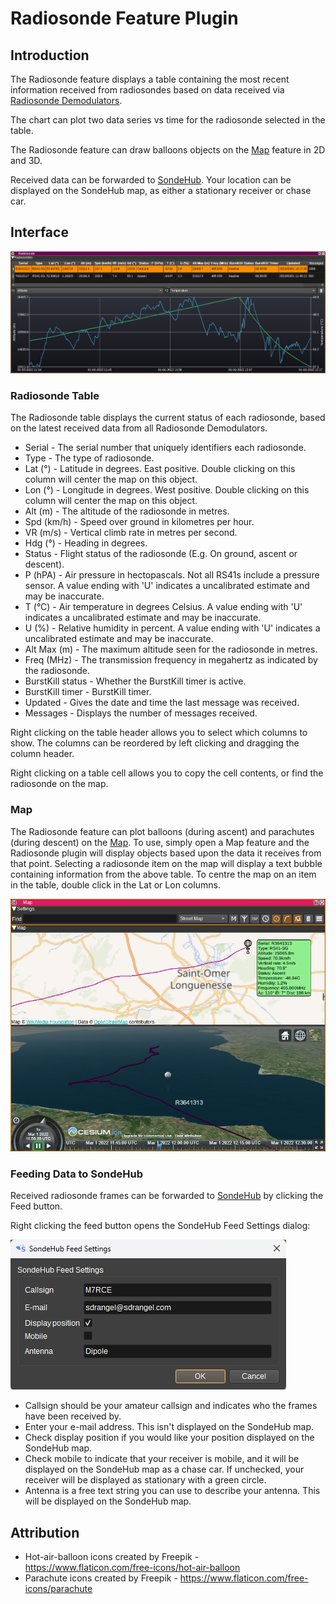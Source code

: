 ﻿<h1>Radiosonde Feature Plugin</h1>

<h2>Introduction</h2>

The Radiosonde feature displays a table containing the most recent information received from radiosondes
based on data received via [Radiosonde Demodulators](../../channelrx/demodradiosonde/readme.md).

The chart can plot two data series vs time for the radiosonde selected in the table.

The Radiosonde feature can draw balloons objects on the [Map](../../feature/map/readme.md) feature in 2D and 3D.

Received data can be forwarded to [SondeHub](https://sondehub.org/). Your location can be displayed on the SondeHub map, as either a stationary receiver or chase car.

<h2>Interface</h2>

![Radiosonde feature plugin GUI](../../../doc/img/Radiosonde_plugin.png)

<h3>Radiosonde Table</h3>

The Radiosonde table displays the current status of each radiosonde, based on the latest received data from all Radiosonde Demodulators.

* Serial - The serial number that uniquely identifiers each radiosonde.
* Type - The type of radiosonde.
* Lat (°) - Latitude in degrees. East positive. Double clicking on this column will center the map on this object.
* Lon (°) - Longitude in degrees. West positive. Double clicking on this column will center the map on this object.
* Alt (m) - The altitude of the radiosonde in metres.
* Spd (km/h) - Speed over ground in kilometres per hour.
* VR (m/s) - Vertical climb rate in metres per second.
* Hdg (°) - Heading in degrees.
* Status - Flight status of the radiosonde (E.g. On ground, ascent or descent).
* P (hPA) - Air pressure in hectopascals. Not all RS41s include a pressure sensor. A value ending with 'U' indicates a uncalibrated estimate and may be inaccurate.
* T (°C) - Air temperature in degrees Celsius.  A value ending with 'U' indicates a uncalibrated estimate and may be inaccurate.
* U (%) - Relative humidity in percent.  A value ending with 'U' indicates a uncalibrated estimate and may be inaccurate.
* Alt Max (m) - The maximum altitude seen for the radiosonde in metres.
* Freq (MHz) - The transmission frequency in megahertz as indicated by the radiosonde.
* BurstKill status - Whether the BurstKill timer is active.
* BurstKill timer - BurstKill timer.
* Updated - Gives the date and time the last message was received.
* Messages - Displays the number of messages received.

Right clicking on the table header allows you to select which columns to show. The columns can be reordered by left clicking and dragging the column header.

Right clicking on a table cell allows you to copy the cell contents, or find the radiosonde on the map.

<h3>Map</h3>

The Radiosonde feature can plot balloons (during ascent) and parachutes (during descent) on the [Map](../../feature/map/readme.md).
To use, simply open a Map feature and the Radiosonde plugin will display objects based upon the data it receives from that point.
Selecting a radiosonde item on the map will display a text bubble containing information from the above table.
To centre the map on an item in the table, double click in the Lat or Lon columns.

![Radiosonde on map](../../../doc/img/Radiosonde_plugin_map.png)

<h3>Feeding Data to SondeHub</h3>

Received radiosonde frames can be forwarded to [SondeHub](https://sondehub.org/) by clicking the Feed button.

Right clicking the feed button opens the SondeHub Feed Settings dialog:

![SondeHub settings dialog](../../../doc/img/Radiosonde_plugin_sondehub_settings.png)

* Callsign should be your amateur callsign and indicates who the frames have been received by.
* Enter your e-mail address. This isn't displayed on the SondeHub map.
* Check display position if you would like your position displayed on the SondeHub map.
* Check mobile to indicate that your receiver is mobile, and it will be displayed on the SondeHub map as a chase car. If unchecked, your receiver will be displayed as stationary with a green circle.
* Antenna is a free text string you can use to describe your antenna. This will be displayed on the SondeHub map.

<h2>Attribution</h2>

* Hot-air-balloon icons created by Freepik - https://www.flaticon.com/free-icons/hot-air-balloon
* Parachute icons created by Freepik - https://www.flaticon.com/free-icons/parachute
